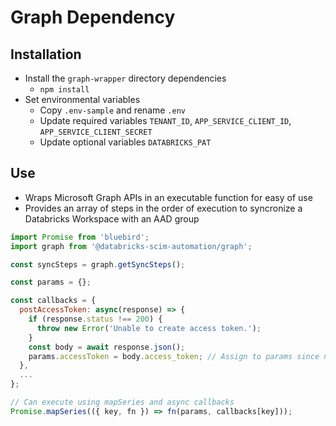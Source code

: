 # Graph Dependency

## Installation

* Install the `graph-wrapper` directory dependencies
  * `npm install`
* Set environmental variables
  * Copy `.env-sample` and rename `.env`
  * Update required variables `TENANT_ID`, `APP_SERVICE_CLIENT_ID`, `APP_SERVICE_CLIENT_SECRET`
  * Update optional variables `DATABRICKS_PAT`

## Use

* Wraps Microsoft Graph APIs in an executable function for easy of use
* Provides an array of steps in the order of execution to syncronize a Databricks Workspace with an AAD group

```js
import Promise from 'bluebird';
import graph from '@databricks-scim-automation/graph';

const syncSteps = graph.getSyncSteps();

const params = {};

const callbacks = {
  postAccessToken: async(response) => {
    if (response.status !== 200) {
      throw new Error('Unable to create access token.');
    }
    const body = await response.json();
    params.accessToken = body.access_token; // Assign to params since needed in subsequent calls
  },
  ...
};

// Can execute using mapSeries and async callbacks
Promise.mapSeries(({ key, fn }) => fn(params, callbacks[key]));
```
